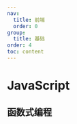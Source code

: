 ```yaml
---
nav:
  title: 前端
  order: 0
group:
  title: 基础
order: 4
toc: content
---
```


# JavaScript

## 函数式编程

